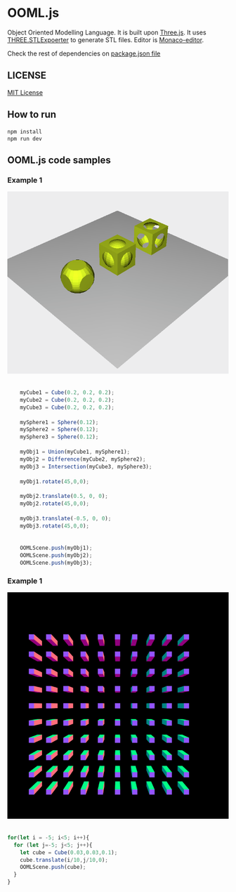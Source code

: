 # OOML.js
Object Oriented Modelling Language. It is built upon [Three.js](https://threejs.org/). It uses [THREE.STLExpoerter](https://www.npmjs.com/package/three-stlexporter) to generate STL files. Editor is [Monaco-editor](https://github.com/Microsoft/monaco-editor/). 

Check the rest of dependencies on [package.json file](./package.json)

## LICENSE
[MIT License](https://opensource.org/licenses/MIT)



## How to run

    npm install
    npm run dev

## OOML.js code samples

### Example 1

![Alt text](/images/example1.png?raw=true "Union, Difference, Intersection")

```javascript

    myCube1 = Cube(0.2, 0.2, 0.2);
    myCube2 = Cube(0.2, 0.2, 0.2);
    myCube3 = Cube(0.2, 0.2, 0.2);

    mySphere1 = Sphere(0.12);
    mySphere2 = Sphere(0.12);
    mySphere3 = Sphere(0.12);
    
    myObj1 = Union(myCube1, mySphere1);
    myObj2 = Difference(myCube2, mySphere2);
    myObj3 = Intersection(myCube3, mySphere3);
    
    myObj1.rotate(45,0,0);

    myObj2.translate(0.5, 0, 0);
    myObj2.rotate(45,0,0);

    myObj3.translate(-0.5, 0, 0);
    myObj3.rotate(45,0,0);


    OOMLScene.push(myObj1);
    OOMLScene.push(myObj2);
    OOMLScene.push(myObj3);

```
### Example 1

![Alt text](/images/example2.png?raw=true "For loop")

```javascript

for(let i = -5; i<5; i++){
  for (let j=-5; j<5; j++){
    let cube = Cube(0.03,0.03,0.1);
    cube.translate(i/10,j/10,0);
    OOMLScene.push(cube);
  }
}

```
